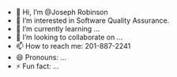 - 👋 Hi, I’m @Joseph Robinson
- 👀 I’m interested in Software Quality Assurance.
- 🌱 I’m currently learning ...
- 💞️ I’m looking to collaborate on ...
- 📫 How to reach me: 201-887-2241
- 😄 Pronouns: ...
- ⚡ Fun fact: ...

<!---
JoeR2020/JoeR2020 is a ✨ special ✨ repository because its `README.md` (this file) appears on your GitHub profile.
You can click the Preview link to take a look at your changes.
--->
